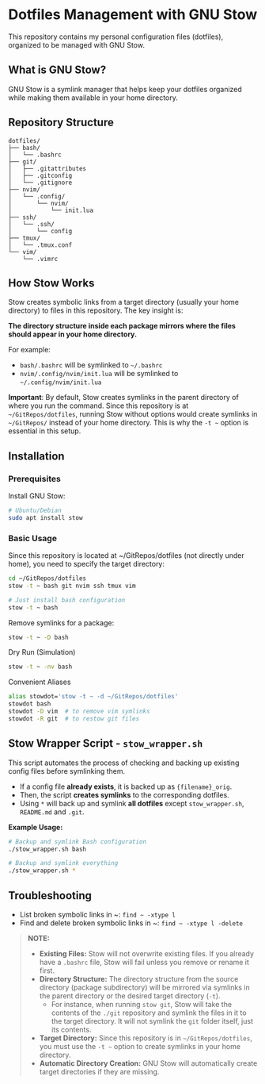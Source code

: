 # Dotfiles Management with GNU Stow

This repository contains my personal configuration files (dotfiles), organized to be managed with GNU Stow.

## What is GNU Stow?

GNU Stow is a symlink manager that helps keep your dotfiles organized while making them available in your home directory.

## Repository Structure

```
dotfiles/
├── bash/
│   └── .bashrc
├── git/
│   ├── .gitattributes
│   ├── .gitconfig
│   └── .gitignore
├── nvim/
│   └── .config/
│       └── nvim/
│           └── init.lua
├── ssh/
│   └── .ssh/
│       └── config
├── tmux/
│   └── .tmux.conf
└── vim/
    └── .vimrc

```
## How Stow Works

Stow creates symbolic links from a target directory (usually your home directory) to files in this repository. The key insight is:

**The directory structure inside each package mirrors where the files should appear in your home directory.**

For example:
- `bash/.bashrc` will be symlinked to `~/.bashrc`
- `nvim/.config/nvim/init.lua` will be symlinked to `~/.config/nvim/init.lua`

**Important**: By default, Stow creates symlinks in the parent directory of where you run the command. Since this repository is at `~/GitRepos/dotfiles`, running Stow without options would create symlinks in `~/GitRepos/` instead of your home directory. This is why the `-t ~` option is essential in this setup.

## Installation

### Prerequisites

Install GNU Stow:

```bash
# Ubuntu/Debian
sudo apt install stow
```
### Basic Usage
Since this repository is located at ~/GitRepos/dotfiles (not directly under home), you need to specify the target directory:

```sh
cd ~/GitRepos/dotfiles
stow -t ~ bash git nvim ssh tmux vim
```

```sh
# Just install bash configuration
stow -t ~ bash
```


Remove symlinks for a package:
```sh
stow -t ~ -D bash
```

Dry Run (Simulation)
```sh
stow -t ~ -nv bash
```

Convenient Aliases
```sh
alias stowdot='stow -t ~ -d ~/GitRepos/dotfiles'
stowdot bash
stowdot -D vim  # to remove vim symlinks
stowdot -R git  # to restow git files
```

## Stow Wrapper Script - `stow_wrapper.sh`

This script automates the process of checking and backing up existing config files before symlinking them.

- If a config file **already exists**, it is backed up as `{filename}_orig`.
- Then, the script **creates symlinks** to the corresponding dotfiles.
- Using `*` will back up and symlink **all dotfiles** except `stow_wrapper.sh`, `README.md` and `.git`.

**Example Usage:**
```bash
# Backup and symlink Bash configuration
./stow_wrapper.sh bash

# Backup and symlink everything
./stow_wrapper.sh *
```

## Troubleshooting
- List broken symbolic links in ~: `find ~ -xtype l`
- Find and delete broken symbolic links in ~: `find ~ -xtype l -delete`

> **NOTE:**
> - **Existing Files:** Stow will not overwrite existing files. If you already have a `.bashrc` file, Stow will fail unless you remove or rename it first.
> - **Directory Structure:** The directory structure from the source directory (package subdirectory) will be mirrored via symlinks in the parent directory or the desired target directory (`-t`).
>   - For instance, when running `stow git`, Stow will take the contents of the `./git` repository and symlink the files in it to the target directory. It will not symlink the `git` folder itself, just its contents.
> - **Target Directory:** Since this repository is in `~/GitRepos/dotfiles`, you must use the `-t ~` option to create symlinks in your home directory.
> - **Automatic Directory Creation:** GNU Stow will automatically create target directories if they are missing.
